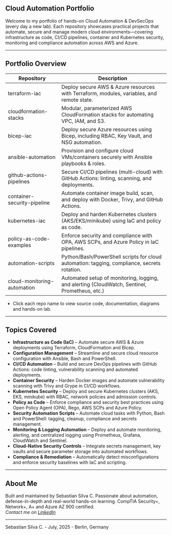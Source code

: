 ## Cloud Automation Portfolio

Welcome to my portfolio of hands-on Cloud Automation & DevSecOps (every day a new lab). Each repository showcases practical projects that automate, secure and manage modern cloud environments—covering infrastructure as code, CI/CD pipelines, container and Kubernetes security, monitoring and compliance automation across AWS and Azure.

---

## Portfolio Overview

| Repository                  | Description                                                                                   |
|-----------------------------|-----------------------------------------------------------------------------------------------|
| terraform-iac               | Deploy secure AWS & Azure resources with Terraform, modules, variables, and remote state.     |
| cloudformation-stacks       | Modular, parameterized AWS CloudFormation stacks for automating VPC, IAM, and S3.            |
| bicep-iac                   | Deploy secure Azure resources using Bicep, including RBAC, Key Vault, and NSG automation.     |
| ansible-automation          | Provision and configure cloud VMs/containers securely with Ansible playbooks & roles.         |
| github-actions-pipelines    | Secure CI/CD pipelines (multi-cloud) with GitHub Actions: linting, scanning, and deployments. |
| container-security-pipeline | Automate container image build, scan, and deploy with Docker, Trivy, and GitHub Actions.      |
| kubernetes-iac              | Deploy and harden Kubernetes clusters (AKS/EKS/minikube) using IaC and policy as code.        |
| policy-as-code-examples     | Enforce security and compliance with OPA, AWS SCPs, and Azure Policy in IaC pipelines.        |
| automation-scripts          | Python/Bash/PowerShell scripts for cloud automation: tagging, compliance, secrets rotation.    |
| cloud-monitoring-automation | Automated setup of monitoring, logging, and alerting (CloudWatch, Sentinel, Prometheus, etc.) |

* Click each repo name to view source code, documentation, diagrams and hands-on lab.

---

## Topics Covered

- **Infrastructure as Code (IaC)** – Automate secure AWS & Azure deployments using Terraform, CloudFormation and Bicep.
- **Configuration Management** – Streamline and secure cloud resource configuration with Ansible, Bash and PowerShell.
- **CI/CD Automation** – Build and secure DevOps pipelines with GitHub Actions: code linting, vulnerability scanning and automated deployments.
- **Container Security** – Harden Docker images and automate vulnerability scanning with Trivy and Grype in CI/CD workflows.
- **Kubernetes Security** – Deploy and secure Kubernetes clusters (AKS, EKS, minikube) with RBAC, network policies and admission controls.
- **Policy as Code** – Enforce compliance and security best practices using Open Policy Agent (OPA), Rego, AWS SCPs and Azure Policy.
- **Security Automation Scripts** – Automate cloud tasks with Python, Bash and PowerShell: tagging, cleanup, compliance and secrets management.
- **Monitoring & Logging Automation** – Deploy and automate monitoring, alerting, and centralized logging using Prometheus, Grafana, CloudWatch and Sentinel.
- **Cloud-Native Security Controls** – Integrate secrets management, key vaults and secure parameter storage into automated workflows.
- **Compliance & Remediation** – Automatically detect misconfigurations and enforce security baselines with IaC and scripting.

---

## About Me

Built and maintained by Sebastian Silva C. Passionate about automation, defense-in-depth and real-world hands-on learning. 
CompTIA Security+, Network+, A+ and Azure AZ 900 certified.   
*Contact me on [LinkedIn](https://www.linkedin.com/in/sebastiansilc)*

---

Sebastian Silva C. - July, 2025 - Berlin, Germany
